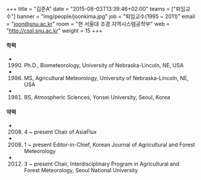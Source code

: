 +++
title = "김준A"
date = "2015-08-03T13:39:46+02:00"
teams = ["퇴임교수"]
banner = "img/people/joonkima.jpg"
job = "퇴임교수(1995 ~ 2011)"
email = "joon@snu.ac.kr"
room = "현 서울대 조경.지역시스템공학부"
web = "http://cssl.snu.ac.kr"
weight = 15
+++

#### 학력
+ 1990. Ph.D., Biometeorology, University of Nebraska-Lincoln, NE, USA
+ 1986. MS, Agricultural Meteorology, University of Nebraska-Lincoln, NE, USA
+ 1981. BS, Atmospheric Sciences, Yonsei University, Seoul, Korea

#### 약력
+ 2008. 4 ~ present	Chair of AsiaFlux
+ 2008. 1 ~ present Editor-in-Chief, Korean Journal of Agricultural and Forest Meteorology    
+ 2012. 3 ~ present	Chair, Interdisciplinary Program in Agricultural and Forest Meteorology, Seoul National University
